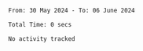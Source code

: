 <!--START_SECTION:waka-->

```txt
From: 30 May 2024 - To: 06 June 2024

Total Time: 0 secs

No activity tracked
```

<!--END_SECTION:waka-->

